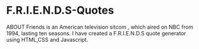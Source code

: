# F.R.I.E.N.D.S-Quotes
ABOUT
Friends is an American television sitcom , which aired on NBC from 1994, lasting ten seasons.
I have created a F.R.I.E.N.D.S quote generator using HTML,CSS and Javascript.

